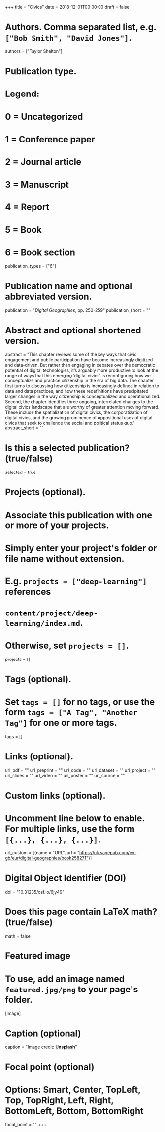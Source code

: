 +++
title = "Civics"
date = 2018-12-01T00:00:00
draft = false

# Authors. Comma separated list, e.g. `["Bob Smith", "David Jones"]`.
authors = ["Taylor Shelton"]

# Publication type.
# Legend:
# 0 = Uncategorized
# 1 = Conference paper
# 2 = Journal article
# 3 = Manuscript
# 4 = Report
# 5 = Book
# 6 = Book section
publication_types = ["6"]

# Publication name and optional abbreviated version.
publication = "_Digital Geographies_, pp. 250-259"
publication_short = ""

# Abstract and optional shortened version.
abstract = "This chapter reviews some of the key ways that civic engagement and public participation have become increasingly digitized and data-driven. But rather than engaging in debates over the democratic potential of digital technologies, it’s arguably more productive to look at the range of ways that this emerging ‘digital civics’ is reconfiguring how we conceptualize and practice citizenship in the era of big data. The chapter first turns to discussing how citizenship is increasingly defined in relation to data and data practices, and how these redefinitions have precipitated larger changes in the way citizenship is conceptualized and operationalized. Second, the chapter identifies three ongoing, interrelated changes to the digital civics landscape that are worthy of greater attention moving forward. These include the spatialization of digital civics, the corporatization of digital civics, and the growing prominence of oppositional uses of digital civics that seek to challenge the social and political status quo."
abstract_short = ""

# Is this a selected publication? (true/false)
selected = true

# Projects (optional).
#   Associate this publication with one or more of your projects.
#   Simply enter your project's folder or file name without extension.
#   E.g. `projects = ["deep-learning"]` references 
#   `content/project/deep-learning/index.md`.
#   Otherwise, set `projects = []`.
projects = []

# Tags (optional).
#   Set `tags = []` for no tags, or use the form `tags = ["A Tag", "Another Tag"]` for one or more tags.
tags = []

# Links (optional).
url_pdf = ""
url_preprint = ""
url_code = ""
url_dataset = ""
url_project = ""
url_slides = ""
url_video = ""
url_poster = ""
url_source = ""

# Custom links (optional).
#   Uncomment line below to enable. For multiple links, use the form `[{...}, {...}, {...}]`.
url_custom = [{name = "URL", url = "https://uk.sagepub.com/en-gb/eur/digital-geographies/book258271"}]

# Digital Object Identifier (DOI)
doi = "10.31235/osf.io/6jy49"

# Does this page contain LaTeX math? (true/false)
math = false

# Featured image
# To use, add an image named `featured.jpg/png` to your page's folder. 
[image]
  # Caption (optional)
  caption = "Image credit: [**Unsplash**](https://unsplash.com/photos/pLCdAaMFLTE)"

  # Focal point (optional)
  # Options: Smart, Center, TopLeft, Top, TopRight, Left, Right, BottomLeft, Bottom, BottomRight
  focal_point = ""
+++

